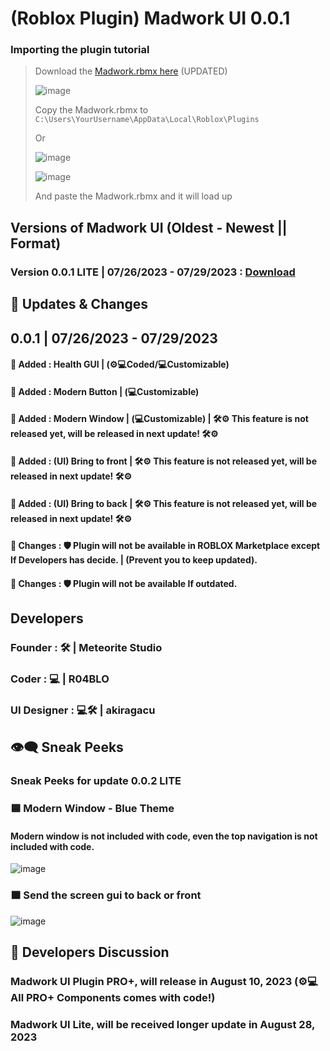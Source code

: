 # (Roblox Plugin) Madwork UI 0.0.1
### Importing the plugin tutorial
> Download the [Madwork.rbmx here](https://shorturl.at/atRS1) (UPDATED)
> 
> ![image](https://github.com/Meteorite-Studio/Madwork/assets/137842100/6d7c6e91-26fa-4ef9-bf75-a27f3301cd48)
> 
> Copy the Madwork.rbmx to
> `C:\Users\YourUsername\AppData\Local\Roblox\Plugins`
>
> Or
>
> ![image](https://github.com/Meteorite-Studio/Madwork/assets/137842100/82ee68a4-03c1-4a36-9ac4-bd940a5e587f)
>
> ![image](https://github.com/Meteorite-Studio/Madwork/assets/137842100/fd4c928a-e88e-4c9a-96b9-91aa2ce7c951)
>
> And paste the Madwork.rbmx and it will load up      

## Versions of Madwork UI (Oldest - Newest || Format)
### Version 0.0.1 LITE | 07/26/2023 - 07/29/2023 : [Download](https://shorturl.at/atRS1)


## 🎯 Updates & Changes
## 0.0.1 | 07/26/2023 - 07/29/2023
#### 🔵 Added : Health GUI | (⚙💻Coded/💻Customizable)
#### 🔵 Added : Modern Button | (💻Customizable)
#### 🔵 Added : Modern Window | (💻Customizable) | 🛠⚙ This feature is not released yet, will be released in next update! 🛠⚙
#### 🔵 Added : (UI) Bring to front | 🛠⚙ This feature is not released yet, will be released in next update! 🛠⚙
#### 🔵 Added : (UI) Bring to back | 🛠⚙ This feature is not released yet, will be released in next update! 🛠⚙
#### 🔴 Changes : 🛡 Plugin will not be available in ROBLOX Marketplace except If Developers has decide. | (Prevent you to keep updated).
#### 🔴 Changes : 🛡 Plugin will not be available If outdated.


## Developers
### Founder : 🛠 | Meteorite Studio
### Coder : 💻 | R04BLO
### UI Designer : 💻🛠 | akiragacu

## 👁‍🗨 Sneak Peeks
### Sneak Peeks for update 0.0.2 LITE
### 🟦 Modern Window - Blue Theme
#### Modern window is not included with code, even the top navigation is not included with code. 
![image](https://github.com/Meteorite-Studio/Madwork/assets/137842100/6212fcf6-0ef7-4d02-b8bf-2cab60c14090)
### 🟧 Send the screen gui to back or front
![image](https://github.com/Meteorite-Studio/Madwork/assets/137842100/2a80edce-c8c8-4dc4-bb22-67742f34ca04)

## 💬 Developers Discussion
### Madwork UI Plugin PRO+, will release in August 10, 2023 (⚙💻All PRO+ Components comes with code!)
### Madwork UI Lite, will be received longer update in August 28, 2023
